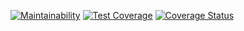 [![Maintainability](https://api.codeclimate.com/v1/badges/ec3225af578656fe2fce/maintainability)](https://codeclimate.com/github/davidshare/Problems2Ideas/maintainability)
[![Test Coverage](https://api.codeclimate.com/v1/badges/ec3225af578656fe2fce/test_coverage)](https://codeclimate.com/github/davidshare/Problems2Ideas/test_coverage)
[![Coverage Status](https://coveralls.io/repos/github/davidshare/Problems2Ideas/badge.svg?branch=master)](https://coveralls.io/github/davidshare/Problems2Ideas?branch=master)
